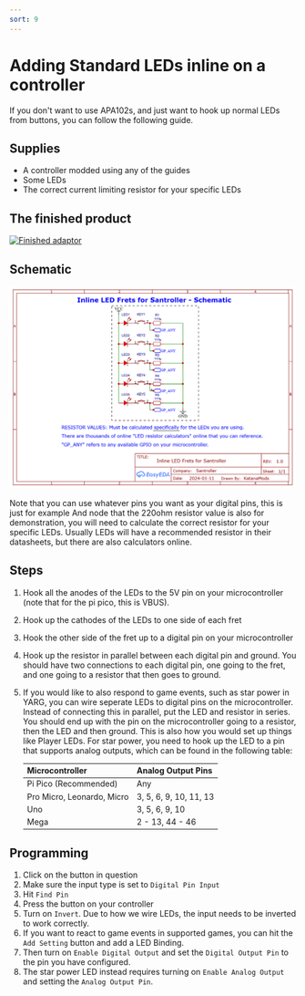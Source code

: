 ```yaml
---
sort: 9
---
```


# Adding Standard LEDs inline on a controller

If you don't want to use APA102s, and just want to hook up normal LEDs from buttons, you can follow the following guide.

## Supplies

- A controller modded using any of the guides
- Some LEDs
- The correct current limiting resistor for your specific LEDs

## The finished product

[![Finished adaptor](/assets/images/inline-led.jpg)](/assets/images/inline-led.jpg)

## Schematic

[![Schematic](/assets/images/led.png)](/assets/images/led.png)

Note that you can use whatever pins you want as your digital pins, this is just for example
And node that the 220ohm resistor value is also for demonstration, you will need to calculate the correct resistor for your specific LEDs.
Usually LEDs will have a recommended resistor in their datasheets, but there are also calculators online.

## Steps

1. Hook all the anodes of the LEDs to the 5V pin on your microcontroller (note that for the pi pico, this is VBUS).
2. Hook up the cathodes of the LEDs to one side of each fret
3. Hook the other side of the fret up to a digital pin on your microcontroller
4. Hook up the resistor in parallel between each digital pin and ground. You should have two connections to each digital pin, one going to the fret, and one going to a resistor that then goes to ground.
5. If you would like to also respond to game events, such as star power in YARG, you can wire seperate LEDs to digital pins on the microcontroller. Instead of connecting this in parallel, put the LED and resistor in series. You should end up with the pin on the microcontroller going to a resistor, then the LED and then ground. This is also how you would set up things like Player LEDs. For star power, you need to hook up the LED to a pin that supports analog outputs, which can be found in the following table:

   | Microcontroller            | Analog Output Pins     |
   | -------------------------- | ---------------------- |
   | Pi Pico (Recommended)      | Any                    |
   | Pro Micro, Leonardo, Micro | 3, 5, 6, 9, 10, 11, 13 |
   | Uno                        | 3, 5, 6, 9, 10         |
   | Mega                       | 2 - 13, 44 - 46        |

## Programming

1. Click on the button in question
2. Make sure the input type is set to `Digital Pin Input`
3. Hit `Find Pin`
4. Press the button on your controller
5. Turn on `Invert`. Due to how we wire LEDs, the input needs to be inverted to work correctly.
6. If you want to react to game events in supported games, you can hit the `Add Setting` button and add a LED Binding.
7. Then turn on `Enable Digital Output` and set the `Digital Output Pin` to the pin you have configured.
8. The star power LED instead requires turning on `Enable Analog Output` and setting the `Analog Output Pin`.
